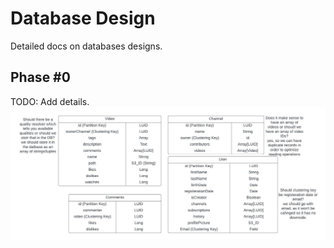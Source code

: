 # Database Design 
Detailed docs on databases designs.

## Phase #0
TODO: Add details.
![desgin.jpeg](desgin.jpeg)
